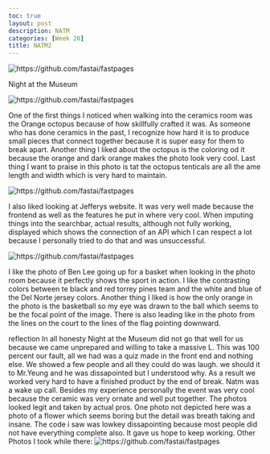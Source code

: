 ```yaml
---
toc: true
layout: post
description: NATM
categories: [Week 20]
title: NATM2
---
```

![]({{site.baseurl}}/images/Other.other.png "https://github.com/fastai/fastpages")


Night at the Museum


![]({{site.baseurl}}/images/oct.png "https://github.com/fastai/fastpages")


One of the first things I noticed when walking into the ceramics room was the Orange octopus because of how skillfully crafted it was. As someone who has done ceramics in the past, I recognize how hard it is to produce small pieces that connect together because it is super easy for them to break apart. Another thing I liked about the octopus is the coloring od it because the orange and dark orange makes the photo look very cool. Last thing I want to praise in this photo is tat the octopus tenticals are all the ame length and width which is very hard to maintain.


![]({{site.baseurl}}/images/jeff.png "https://github.com/fastai/fastpages")


I also liked looking at Jefferys website. It was very well made because the frontend as well as the features he put in where very cool. When imputing things into the searchbar, actual results, although not fully working, displayed which shows the connection of an API which I can respect a lot because I personally tried to do that and was unsuccessful.




![]({{site.baseurl}}/images/ben.png "https://github.com/fastai/fastpages")


I like the photo of Ben Lee going up for a basket when looking in the photo room because it perfectly shows the sport in action. I like the contrasting colors between te black and red torrey pines team and the white and blue of the Del Norte jersey colors. Another thing I liked is how the only orange in the photo is the basketball so my eye was drawn to the ball which seems to be the focal point of the image. There is also leading like in the photo from the lines on the court to the lines of the flag pointing downward.

reflection
In all honesty Night at the Museum did not go that well for us because we came unprepared and willing to take a massive L. This was 100 percent our fault, all we had was a quiz made in the front end and nothing else. We showed a few people and all they could do was laugh. we should it to Mr.Yeung and he was dissapointed but I understood why. As a result we worked very hard to have a finished product by the end of break. Natm was a wake up call. Besides my experience personally the event was very cool because the ceramic was very ornate and well put together. The photos looked legit and taken by actual pros. One photo not depicted here was a photo of a flower which seems boring but the detail was breath taking and insane. The code i saw was lowkey dissapointing because most people did not have everything complete also. It gave us hope to keep working.
Other Photos I took while there:
![]({{site.baseurl}}/images/other3.png "https://github.com/fastai/fastpages")